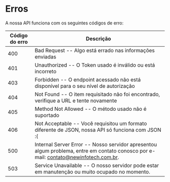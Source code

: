 # Erros

A nossa API funciona com os seguintes códigos de erro:


Código do erro | Descrição
---------- | -------
400 | Bad Request -- Algo está errado nas informações enviadas
401 | Unauthorized -- O Token usado é inválido ou está incorreto
403 | Forbidden -- O endpoint acessado não está disponível para o seu nível de autorização
404 | Not Found -- O item requisitado não foi encontrado, verifique a URL e tente novamente
405 | Method Not Allowed -- O método usado não é suportado
406 | Not Acceptable -- Você requisitou um formato diferente de JSON, nossa API só funciona com JSON :(
500 | Internal Server Error -- Nosso servidor apresentou algum problema, entre em contato conosco por e-mail: contato@newinfotech.com.br.
503 | Service Unavailable -- O nosso servidor pode estar em manutenção ou muito ocupado no momento.
